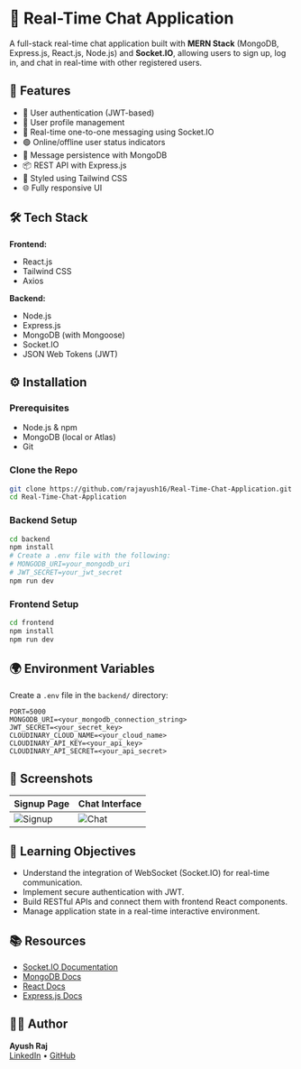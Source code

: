 # 💬 Real-Time Chat Application

A full-stack real-time chat application built with **MERN Stack** (MongoDB, Express.js, React.js, Node.js) and **Socket.IO**, allowing users to sign up, log in, and chat in real-time with other registered users.

## 🚀 Features

- 🔐 User authentication (JWT-based)
- 👤 User profile management
- 📡 Real-time one-to-one messaging using Socket.IO
- 🟢 Online/offline user status indicators
- 📄 Message persistence with MongoDB
- 📦 REST API with Express.js
- 💅 Styled using Tailwind CSS
- 🌐 Fully responsive UI

## 🛠️ Tech Stack

**Frontend:**
- React.js
- Tailwind CSS
- Axios

**Backend:**
- Node.js
- Express.js
- MongoDB (with Mongoose)
- Socket.IO
- JSON Web Tokens (JWT)

## ⚙️ Installation

### Prerequisites

- Node.js & npm
- MongoDB (local or Atlas)
- Git

### Clone the Repo

```bash
git clone https://github.com/rajayush16/Real-Time-Chat-Application.git
cd Real-Time-Chat-Application
```

### Backend Setup

```bash
cd backend
npm install
# Create a .env file with the following:
# MONGODB_URI=your_mongodb_uri
# JWT_SECRET=your_jwt_secret
npm run dev
```

### Frontend Setup

```bash
cd frontend
npm install
npm run dev
```

## 🌍 Environment Variables

Create a `.env` file in the `backend/` directory:

```
PORT=5000
MONGODB_URI=<your_mongodb_connection_string>
JWT_SECRET=<your_secret_key>
CLOUDINARY_CLOUD_NAME=<your_cloud_name>
CLOUDINARY_API_KEY=<your_api_key>
CLOUDINARY_API_SECRET=<your_api_secret>
```

## 📸 Screenshots

| Signup Page | Chat Interface |
|-------------|----------------|
| ![Signup](https://via.placeholder.com/300x200) | ![Chat](https://via.placeholder.com/300x200) |

## 🧠 Learning Objectives

- Understand the integration of WebSocket (Socket.IO) for real-time communication.
- Implement secure authentication with JWT.
- Build RESTful APIs and connect them with frontend React components.
- Manage application state in a real-time interactive environment.

## 📚 Resources

- [Socket.IO Documentation](https://socket.io/docs/)
- [MongoDB Docs](https://www.mongodb.com/docs/)
- [React Docs](https://reactjs.org/)
- [Express.js Docs](https://expressjs.com/)

## 🙋‍♂️ Author

**Ayush Raj**  
[LinkedIn](https://www.linkedin.com/in/ayush-raj-722446260) • [GitHub](https://github.com/rajayush16)

